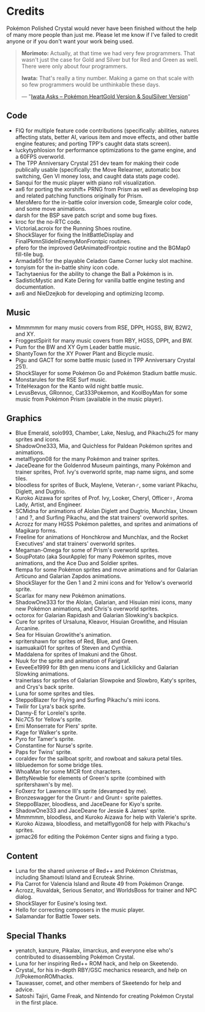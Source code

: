 # Credits

Pokémon Polished Crystal would never have been finished without the help of many more people than just me. Please let me know if I've failed to credit anyone or if you don't want your work being used.

> **Morimoto:** Actually, at that time we had very few programmers. That wasn't just the case for Gold and Silver but for Red and Green as well. There were only about four programmers.
>
> **Iwata:** That's really a tiny number. Making a game on that scale with so few programmers would be unthinkable these days.
>
> — "[Iwata Asks – Pokémon HeartGold Version & SoulSilver Version](https://www.nintendo.co.uk/Iwata-Asks/Iwata-Asks-Pokemon-HeartGold-Version-SoulSilver-Version/Iwata-Asks-Pokemon-HeartGold-Version-SoulSilver-Version/3-Just-Being-President-Was-A-Waste-/3-Just-Being-President-Was-A-Waste--225951.html)"


## Code

* FIQ for multiple feature code contributions (specifically: abilities, natures affecting stats, better AI, various item and move effects, and other battle engine features; and porting TPP's caught data stats screen).
* luckytyphlosion for performance optimizations to the game engine, and a 60FPS overworld.
* The TPP Anniversary Crystal 251 dev team for making their code publically usable (specifically: the Move Relearner, automatic box switching, Gen VI money loss, and caught data stats page code).
* Sanqui for the music player with piano roll visualization.
* ax6 for porting the xorshift+ PRNG from Prism as well as developing bsp and related patching functions originally for Prism.
* MeroMero for the in-battle color inversion code, Smeargle color code, and some move animations.
* darsh for the BSP save patch script and some bug fixes.
* kroc for the no-RTC code.
* VictoriaLacroix for the Running Shoes routine.
* ShockSlayer for fixing the InitBattleDisplay and FinalPkmnSlideInEnemyMonFrontpic routines.
* pfero for the improved GetAnimatedFrontpic routine and the BGMap0 fill-tile bug.
* Armada651 for the playable Celadon Game Corner lucky slot machine.
* tonyism for the in-battle shiny icon code.
* Tachytaenius for the ability to change the Ball a Pokémon is in.
* SadisticMystic and Kate Dering for vanilla battle engine testing and documentation.
* ax6 and NieDzejkob for developing and optimizing lzcomp.


## Music

* Mmmmmm for many music covers from RSE, DPPt, HGSS, BW, B2W2, and XY.
* FroggestSpirit for many music covers from RBY, HGSS, DPPt, and BW.
* Pum for the BW and XY Gym Leader battle music.
* ShantyTown for the XY Power Plant and Bicycle music.
* Pigu and GACT for some battle music (used in TPP Anniversary Crystal 251).
* ShockSlayer for some Pokémon Go and Pokémon Stadium battle music.
* Monstarules for the RSE Surf music.
* TriteHexagon for the Kanto wild night battle music.
* LevusBevus, GRonnoc, Cat333Pokemon, and KoolBoyMan for some music from Pokémon Prism (available in the music player).


## Graphics

* Blue Emerald, solo993, Chamber, Lake, Neslug, and Pikachu25 for many sprites and icons.
* ShadowOne333, Mia, and Quichless for Paldean Pokémon sprites and animations.
* metalflygon08 for the many Pokémon and trainer sprites.
* JaceDeane for the Goldenrod Museum paintings, many Pokémon and trainer sprites, Prof. Ivy's overworld sprite, map name signs, and some tiles.
* bloodless for sprites of Buck, Maylene, Veteran♂, some variant Pikachu, Diglett, and Dugtrio.
* Kuroko Aizawa for sprites of Prof. Ivy, Looker, Cheryl, Officer♀, Aroma Lady, Artist, and Engineer.
* SCMidna for animations of Alolan Diglett and Dugtrio, Munchlax, Unown ! and ?, and Surfing Pikachu, and the stat trainers' overworld sprites.
* Acrozz for many HGSS Pokémon palettes, and sprites and animations of Magikarp forms.
* Freeline for animations of Honchkrow and Munchlax, and the Rocket Executives' and stat trainers' overworld sprites.
* Megaman-Omega for some of Prism's overworld sprites.
* SoupPotato (aka SourApple) for many Pokémon sprites, move animations, and the Ace Duo and Soldier sprites.
* flempa for some Pokémon sprites and move animations and for Galarian Articuno and Galarian Zapdos animations.
* ShockSlayer for the Gen 1 and 2 mini icons and for Yellow's overworld sprite.
* Scarlax for many new Pokémon animations.
* ShadowOne333 for the Alolan, Galarian, and Hisuian mini icons, many new Pokémon animations, and Chris's overworld sprites.
* octorox for Galarian Rapidash and Galarian Slowking's backpics.
* Cure for sprites of Ursaluna, Kleavor, Hisuian Growlithe, and Hisuian Arcanine.
* Sea for Hisuian Growlithe's animation.
* spritershawn for sprites of Red, Blue, and Green.
* isamuakai01 for sprites of Steven and Cynthia.
* Maddalena for sprites of Imakuni and the Ghost.
* Nuuk for the sprite and animation of Farigiraf.
* EeveeEe1999 for 8th gen menu icons and Lickilicky and Galarian Slowking animations.
* trainerlass for sprites of Galarian Slowpoke and Slowbro, Katy's sprites, and Crys's back sprite.
* Luna for some sprites and tiles.
* SteppoBlazer for Flying and Surfing Pikachu's mini icons.
* Twilir for Lyra's back sprite.
* Danny-E for Lorelei's sprite.
* Nic7C5 for Yellow's sprite.
* Emi Monserrate for Piers' sprite.
* Kage for Walker's sprite.
* Pyro for Tamer's sprite.
* Constantine for Nurse's sprite.
* Paps for Twins' sprite.
* coraldev for the sailboat spritr, and rowboat and sakura petal tiles.
* lilbluedemon for some bridge tiles.
* WhoaMan for some MICR font characters.
* BettyNewbie for elements of Green's sprite (combined with spritershawn's by me).
* Fo0xerz for Lawrence III's sprite (devamped by me).
* Bronzeswagger for the Grunt♂ and Grunt♀ sprite palettes.
* SteppoBlazer, bloodless, and JaceDeane for Kiyo's sprite.
* ShadowOne333 and JaceDeane for Jessie & James' sprite.
* Mmmmmm, bloodless, and Kuroko Aizawa for help with Valerie's sprite.
* Kuroko Aizawa, bloodless, and metalflygon08 for help with Pikachu's sprites.
* jpmac26 for editing the Pokémon Center signs and fixing a typo.


## Content

* Luna for the shared universe of Red++ and Pokémon Christmas, including Shamouti Island and Ecruteak Shrine.
* Pia Carrot for Valencia Island and Route 49 from Pokémon Orange.
* Acrozz, Ruvaldak, Serious Senator, and WorldsBoss for trainer and NPC dialog.
* ShockSlayer for Eusine's losing text.
* Hello for correcting composers in the music player.
* Salamandar for Battle Tower sets.


## Special Thanks

* yenatch, kanzure, Pikalax, iimarckus, and everyone else who's contributed to disassembling Pokémon Crystal.
* Luna for her inspiring Red++ ROM hack, and help on Skeetendo.
* Crystal_ for his in-depth RBY/GSC mechanics research, and help on /r/PokemonROMhacks.
* Tauwasser, comet, and other members of Skeetendo for help and advice.
* Satoshi Tajiri, Game Freak, and Nintendo for creating Pokémon Crystal in the first place.
